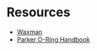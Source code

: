 # Resources

- [Waxman](https://ntrs.nasa.gov/api/citations/20190001326/downloads/20190001326.pdf)
- [Parker O-Ring Handbook](https://www.parker.com/content/dam/Parker-com/Literature/O-Ring-Division-Literature/ORD-5700.pdf)